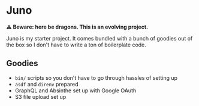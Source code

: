 # Juno

**⚠️ Beware: here be dragons. This is an evolving project.**

Juno is my starter project. It comes bundled with a bunch of goodies out of the
box so I don't have to write a ton of boilerplate code.

## Goodies

- `bin/` scripts so you don't have to go through hassles of setting up
- `asdf` and `direnv` prepared
- GraphQL and Absinthe set up with Google OAuth
- S3 file upload set up
